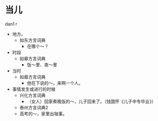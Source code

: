 # 当儿
dan1 r
+ 地方。
  * 如东方言词典
    - 在哪个～？
+ 时段
  * 如皋方言词典
    - 饭～里、夜～里
+ 当时
  * 如皋方言词典
    - 他在下说的～，来啊一个人。
+ 事情发生或进行的时候
  * 兴化方言词典
    - （女人）回家煮晚饭的～，儿子回来了。（钱国怀《儿子中专毕业》）
  * 泰州方言词典2
  - 高考的～，家里出咖事。
